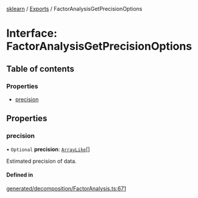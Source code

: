 [sklearn](../readme.md) / [Exports](../modules.md) / FactorAnalysisGetPrecisionOptions

# Interface: FactorAnalysisGetPrecisionOptions

## Table of contents

### Properties

- [precision](FactorAnalysisGetPrecisionOptions.md#precision)

## Properties

### precision

• `Optional` **precision**: [`ArrayLike`](../modules.md#arraylike)[]

Estimated precision of data.

#### Defined in

[generated/decomposition/FactorAnalysis.ts:671](https://github.com/transitive-bullshit/scikit-learn-ts/blob/367336a/packages/sklearn/src/generated/decomposition/FactorAnalysis.ts#L671)
